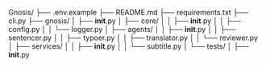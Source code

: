 Gnosis/
├── .env.example
├── README.md
├── requirements.txt
├── cli.py
├── gnosis/
│   ├── __init__.py
│   ├── core/
│   │   ├── __init__.py
│   │   ├── config.py
│   │   └── logger.py
│   ├── agents/
│   │   ├── __init__.py
│   │   ├── sentencer.py
│   │   ├── typoer.py
│   │   ├── translator.py
│   │   └── reviewer.py
│   ├── services/
│   │   ├── __init__.py
│   │   └── subtitle.py
│   └── tests/
│       ├── __init__.py